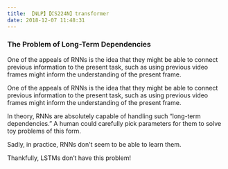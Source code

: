 ```yaml
---
title: 【NLP】【CS224N】transformer
date: 2018-12-07 11:48:31
---
```


### The Problem of Long-Term Dependencies

One of the appeals of RNNs is the idea that they might be able to connect previous information to the present task, such as using previous video frames might inform the understanding of the present frame.  

One of the appeals of RNNs is the idea that they might be able to connect previous information to the present task, such as using previous video frames might inform the understanding of the present frame.

In theory, RNNs are absolutely capable of handling such “long-term dependencies.” A human could carefully pick parameters for them to solve toy problems of this form.

Sadly, in practice, RNNs don't seem to be able to learn them.

Thankfully, LSTMs don’t have this problem!

###
